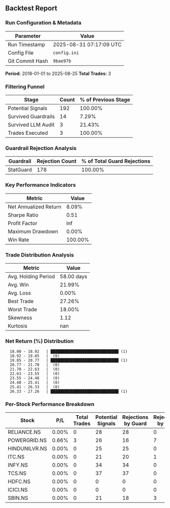 
## Backtest Report

### Run Configuration & Metadata
| Parameter | Value |
| --- | --- |
| Run Timestamp | 2025-08-31 07:17:09 UTC |
| Config File | `config.ini` |
| Git Commit Hash | `9bae97b` |

**Period:** 2018-01-01 to 2025-08-25
**Total Trades:** 3


### Filtering Funnel
| Stage | Count | % of Previous Stage |
| --- | --- | --- |
| Potential Signals | 192 | 100.00% |
| Survived Guardrails | 14 | 7.29% |
| Survived LLM Audit | 3 | 21.43% |
| Trades Executed | 3 | 100.00% |


### Guardrail Rejection Analysis
| Guardrail | Rejection Count | % of Total Guard Rejections |
| --- | --- | --- |
| StatGuard | 178 | 100.00% |


### Key Performance Indicators
| Metric | Value |
| --- | --- |
| Net Annualized Return | 8.09% |
| Sharpe Ratio | 0.51 |
| Profit Factor | inf |
| Maximum Drawdown | 0.00% |
| Win Rate | 100.00% |

### Trade Distribution Analysis
| Metric | Value |
| --- | --- |
| Avg. Holding Period | 58.00 days |
| Avg. Win | 21.99% |
| Avg. Loss | 0.00% |
| Best Trade | 27.26% |
| Worst Trade | 18.00% |
| Skewness | 1.12 |
| Kurtosis | nan |

### Net Return (%) Distribution
```
  18.00 - 18.92   | ██████████████████████████████ (1)
  18.92 - 19.85   |  (0)
  19.85 - 20.77   | ██████████████████████████████ (1)
  20.77 - 21.70   |  (0)
  21.70 - 22.63   |  (0)
  22.63 - 23.55   |  (0)
  23.55 - 24.48   |  (0)
  24.48 - 25.41   |  (0)
  25.41 - 26.33   |  (0)
  26.33 - 27.26   | ██████████████████████████████ (1)
```


### Per-Stock Performance Breakdown

| Stock | P/L | Total Trades | Potential Signals | Rejections by Guard | Rejections by LLM |
|---|---|---|---|---|---|
| RELIANCE.NS | 0.00% | 0 | 28 | 28 | 0 |
| POWERGRID.NS | 0.66% | 3 | 26 | 16 | 7 |
| HINDUNILVR.NS | 0.00% | 0 | 25 | 25 | 0 |
| ITC.NS | 0.00% | 0 | 21 | 20 | 1 |
| INFY.NS | 0.00% | 0 | 34 | 34 | 0 |
| TCS.NS | 0.00% | 0 | 37 | 37 | 0 |
| HDFC.NS | 0.00% | 0 | 0 | 0 | 0 |
| ICICI.NS | 0.00% | 0 | 0 | 0 | 0 |
| SBIN.NS | 0.00% | 0 | 21 | 18 | 3 |